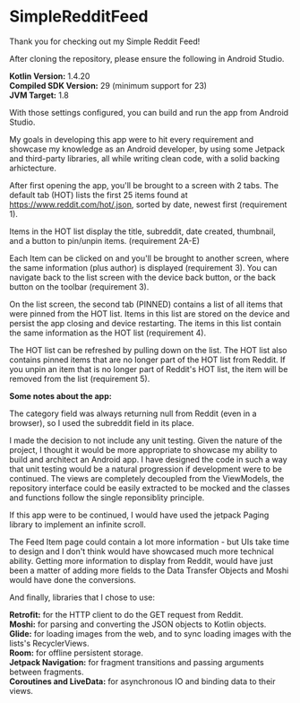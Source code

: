 # SimpleRedditFeed

Thank you for checking out my Simple Reddit Feed! 

After cloning the repository, please ensure the following in Android Studio.

<b>Kotlin Version:</b> 1.4.20  
<b>Compiled SDK Version:</b> 29 (minimum support for 23)  
<b>JVM Target:</b> 1.8  

With those settings configured, you can build and run the app from Android Studio.

My goals in developing this app were to hit every requirement and showcase my knowledge as an Android developer, by using some Jetpack and third-party libraries, all while writing clean code, with a solid backing arhictecture.

After first opening the app, you'll be brought to a screen with 2 tabs. The default tab (HOT) lists the first 25 items found at https://www.reddit.com/hot/.json, sorted by date, newest first (requirement 1).

Items in the HOT list display the title, subreddit, date created, thumbnail, and a button to pin/unpin items. (requirement 2A-E)

Each Item can be clicked on and you'll be brought to another screen, where the same information (plus author) is displayed (requirement 3). You can navigate back to the list screen with the device back button, or the back button on the toolbar (requirement 3).

On the list screen, the second tab (PINNED) contains a list of all items that were pinned from the HOT list. Items in this list are stored on the device and persist the app closing and device restarting. The items in this list contain the same information as the HOT list (requirement 4).

The HOT list can be refreshed by pulling down on the list. The HOT list also contains pinned items that are no longer part of the HOT list from Reddit. If you unpin an item that is no longer part of Reddit's HOT list, the item will be removed from the list (requirement 5).  

<b>Some notes about the app:</b>

The category field was always returning null from Reddit (even in a browser), so I used the subreddit field in its place.

I made the decision to not include any unit testing. Given the nature of the project, I thought it would be more appropriate to showcase my ability to build and architect an Android app. I have designed the code in such a way that unit testing would be a natural progression if development were to be continued. The views are completely decoupled from the ViewModels, the repository interface could be easily extracted to be mocked and the classes and functions follow the single reponsiblity principle.

If this app were to be continued, I would have used the jetpack Paging library to implement an infinite scroll. 

The Feed Item page could contain a lot more information - but UIs take time to design and I don't think would have showcased much more technical ability. Getting more information to display from Reddit, would have just been a matter of adding more fields to the Data Transfer Objects and Moshi would have done the conversions.  

And finally, libraries that I chose to use:

<b>Retrofit:</b> for the HTTP client to do the GET request from Reddit.  
<b>Moshi:</b> for parsing and converting the JSON objects to Kotlin objects.  
<b>Glide:</b> for loading images from the web, and to sync loading images with the lists's RecyclerViews.  
<b>Room:</b> for offline persistent storage.  
<b>Jetpack Navigation:</b> for fragment transitions and passing arguments between fragments.  
<b>Coroutines and LiveData:</b> for asynchronous IO and binding data to their views.  

